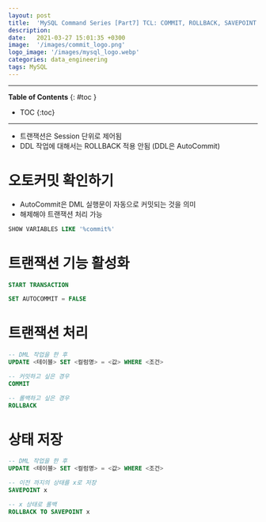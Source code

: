 ```yaml
---
layout: post
title:  'MySQL Command Series [Part7] TCL: COMMIT, ROLLBACK, SAVEPOINT'
description: 
date:   2021-03-27 15:01:35 +0300
image:  '/images/commit_logo.png'
logo_image: '/images/mysql_logo.webp'
categories: data_engineering
tags: MySQL
---
```


---
**Table of Contents**
{: #toc }
*  TOC
{:toc}

---

- 트랜잭션은 Session 단위로 제어됨
- DDL 작업에 대해서는 ROLLBACK 적용 안됨 (DDL은 AutoCommit)

# 오토커밋 확인하기

- AutoCommit은 DML 실행문이 자동으로 커밋되는 것을 의미
- 해제해야 트랜잭션 처리 가능

```sql
SHOW VARIABLES LIKE '%commit%'
```

# 트랜잭션 기능 활성화

```sql
START TRANSACTION

SET AUTOCOMMIT = FALSE
```

# 트랜잭션 처리

```sql
-- DML 작업을 한 후
UPDATE <테이블> SET <컬럼명> = <값> WHERE <조건>

-- 커밋하고 싶은 경우
COMMIT

-- 롤백하고 싶은 경우
ROLLBACK
```

# 상태 저장

```sql
-- DML 작업을 한 후
UPDATE <테이블> SET <컬럼명> = <값> WHERE <조건>

-- 이전 까지의 상태를 x로 저장
SAVEPOINT x

-- x 상태로 롤백
ROLLBACK TO SAVEPOINT x
```